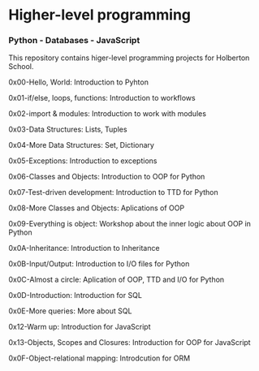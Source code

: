 # Higher-level programming
### Python - Databases - JavaScript
This repository contains higer-level programming projects for Holberton School.

0x00-Hello, World: Introduction to Pyhton

0x01-if/else, loops, functions: Introduction to workflows

0x02-import & modules: Introduction to work with modules

0x03-Data Structures: Lists, Tuples

0x04-More Data Structures: Set, Dictionary

0x05-Exceptions: Introduction to exceptions

0x06-Classes and Objects: Introduction to OOP for Python

0x07-Test-driven development: Introduction to TTD for Python

0x08-More Classes and Objects: Aplications of OOP

0x09-Everything is object: Workshop about the inner logic about OOP in Python

0x0A-Inheritance: Introduction to Inheritance

0x0B-Input/Output: Introduction to I/O files for Python

0x0C-Almost a circle: Aplication of OOP, TTD and I/O for Python

0x0D-Introduction: Introduction for SQL

0x0E-More queries: More about SQL

0x12-Warm up: Introduction for JavaScript

0x13-Objects, Scopes and Closures: Introduction for OOP for JavaScript

0x0F-Object-relational mapping: Introdcution for ORM
